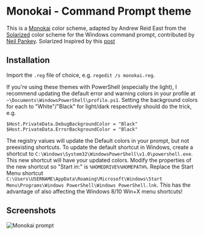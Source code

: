 Monokai - Command Prompt theme
=============================================

This is a [Monokai][1] color scheme, adapted by Andrew Reid East from
the [Solarized][2] color scheme for the Windows command prompt,
contributed by [Neil Pankey][3]. Solarized Inspired by this [post][4]

Installation
------------

Import the `.reg` file of choice, e.g. `regedit /s monokai.reg`.

If you're using these themes with PowerShell (especially the light), I
recommend updating the default error and warning colors in your profile at
`~\Documents\WindowsPowerShell\profile.ps1`. Setting the background colors for
each to "White"/"Black" for light/dark respectively should do the trick, e.g.

    $Host.PrivateData.DebugBackgroundColor = "Black"
    $Host.PrivateData.ErrorBackgroundColor = "Black"

The registry values will update the Default colors in your prompt, but not
preexisting shortcuts. To update the default shortcut in Windows, create a
shortcut to `C:\Windows\System32\WindowsPowerShell\v1.0\powershell.exe`. This
new shortcut will have your updated colors. Modify the properties of the new
shortcut so "Start in:" is `%HOMEDRIVE%%HOMEPATH%`. Replace the Start Menu shortcut
`C:\Users\USERNAME\AppData\Roaming\Microsoft\Windows\Start Menu\Programs\Windows PowerShell\Windows PowerShell.lnk`.
This has the advantage of also affecting the Windows 8/10 Win+X menu shortcuts!
    
Screenshots
------------

![Monokai prompt][5]

[1]: http://www.monokai.nl/blog/2006/07/15/textmate-color-theme/
[2]: https://github.com/neilpa/cmd-colors-solarized
[3]: https://github.com/neilpa
[4]: https://github.com/altercation/solarized/issues/127
[5]: https://raw.github.com/reideast/cmd-colors-monokai/master/cmd-monokai.png
